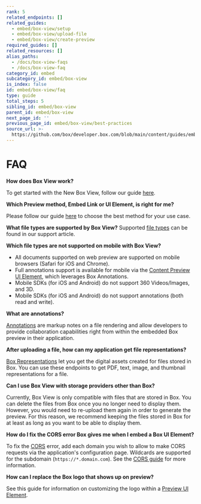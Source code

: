 ```yaml
---
rank: 5
related_endpoints: []
related_guides:
  - embed/box-view/setup
  - embed/box-view/upload-file
  - embed/box-view/create-preview
required_guides: []
related_resources: []
alias_paths:
  - /docs/box-view-faqs
  - /docs/box-view-faq
category_id: embed
subcategory_id: embed/box-view
is_index: false
id: embed/box-view/faq
type: guide
total_steps: 5
sibling_id: embed/box-view
parent_id: embed/box-view
next_page_id: ''
previous_page_id: embed/box-view/best-practices
source_url: >-
  https://github.com/box/developer.box.com/blob/main/content/guides/embed/box-view/faq.md
---
```

# FAQ

**How does Box View work?**

To get started with the New Box View, follow our guide
[here](guide://embed/box-view/setup).

**Which Preview method, Embed Link or UI Element, is right for me?**

Please follow our guide [here](guide://embed/box-view/create-preview) to choose
the best method for your use case.

**What file types are supported by Box View?**
Supported [file types][file_types] can be found in our support article.

**Which file types are not supported on mobile with Box View?**

* All documents supported on web preview are supported on mobile browsers
(Safari for iOS and Chrome).
* Full annotations support is available for mobile via the
[Content Preview UI Element](guide://embed/ui-elements/preview), which
leverages Box Annotations.
* Mobile SDKs (for iOS and Android) do not support 360 Videos/Images, and 3D.
* Mobile SDKs (for iOS and Android) do not support annotations (both read and
write).

**What are annotations?**

[Annotations][annotations] are markup notes on a file rendering and allow
developers to provide collaboration capabilities right from within the
embedded Box preview in their application.

**After uploading a file, how can my application get file representations?**

[Box Representations](guide://representations) let you get the digital assets
created for files stored in Box. You can use these endpoints to get PDF, text,
image, and thumbnail representations for a file.

**Can I use Box View with storage providers other than Box?**

Currently, Box View is only compatible with files that are stored in Box. You
can delete the files from Box once you no longer need to display them. However,
you would need to re-upload them again in order to generate the preview.
For this reason, we recommend keeping the files stored in Box for at least as
long as you want to be able to display them.

**How do I fix the CORS error Box gives me when I embed a Box UI Element?**

To fix the [CORS][cors] error, add each domain you wish to allow to make CORS
requests via the application's configuration page. Wildcards are supported for
the subdomain (`https://*.domain.com`). See the
[CORS guide](g://security/cors) for more information.

**How can I replace the Box logo that shows up on preview?**

See this guide for information on customizing the logo within a
[Preview UI Element](g://embed/ui-elements/logo/).

<!-- i18n-enable localize-links -->

[file_types]: https://support.box.com/hc/en-us/articles/360043695794-Viewing-Different-File-Types-Supported-in-Box-Content-Preview
<!-- i18n-enable localize-links -->

[annotations]: g://embed/ui-elements/annotations
[cors]: g://security/cors